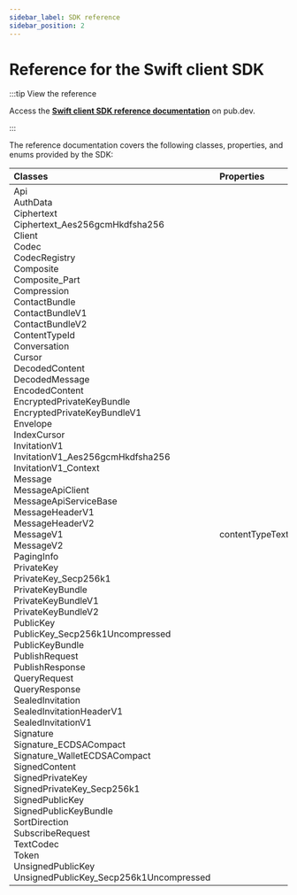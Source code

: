 ```yaml
---
sidebar_label: SDK reference
sidebar_position: 2
---
```


# Reference for the Swift client SDK

:::tip View the reference

Access the **[Swift client SDK reference documentation](https://pub.dev/documentation/xmtp/latest/xmtp/xmtp-library.html)** on pub.dev.

:::

The reference documentation covers the following classes, properties, and enums provided by the SDK:

| Classes        | Properties      | Enums              |
|:---------------|:----------------|:-------------------|
| Api<br/>AuthData<br/>Ciphertext<br/>Ciphertext_Aes256gcmHkdfsha256<br/>Client<br/>Codec<br/>CodecRegistry<br/>Composite<br/>Composite_Part<br/>Compression<br/>ContactBundle<br/>ContactBundleV1<br/>ContactBundleV2<br/>ContentTypeId<br/>Conversation<br/>Cursor<br/>DecodedContent<br/>DecodedMessage<br/>EncodedContent<br/>EncryptedPrivateKeyBundle<br/>EncryptedPrivateKeyBundleV1<br/>Envelope<br/>IndexCursor<br/>InvitationV1<br/>InvitationV1_Aes256gcmHkdfsha256<br/>InvitationV1_Context<br/>Message<br/>MessageApiClient<br/>MessageApiServiceBase<br/>MessageHeaderV1<br/>MessageHeaderV2<br/>MessageV1<br/>MessageV2<br/>PagingInfo<br/>PrivateKey<br/>PrivateKey_Secp256k1<br/>PrivateKeyBundle<br/>PrivateKeyBundleV1<br/>PrivateKeyBundleV2<br/>PublicKey<br/>PublicKey_Secp256k1Uncompressed<br/>PublicKeyBundle<br/>PublishRequest<br/>PublishResponse<br/>QueryRequest<br/>QueryResponse<br/>SealedInvitation<br/>SealedInvitationHeaderV1<br/>SealedInvitationV1<br/>Signature<br/>Signature_ECDSACompact<br/>Signature_WalletECDSACompact<br/>SignedContent<br/>SignedPrivateKey<br/>SignedPrivateKey_Secp256k1<br/>SignedPublicKey<br/>SignedPublicKeyBundle<br/>SortDirection<br/>SubscribeRequest<br/>TextCodec<br/>Token<br/>UnsignedPublicKey<br/>UnsignedPublicKey_Secp256k1Uncompressed | contentTypeText | Ciphertext_Union<br/>Composite_Part_Element<br/>ContactBundle_Version<br/>Cursor_Cursor<br/>EncryptedPrivateKeyBundle_Version<br/>InvitationV1_Encryption<br/>Message_Version<br/>PrivateKey_Union<br/>PrivateKeyBundle_Version<br/>PublicKey_Union<br/>SealedInvitation_Version<br/>Signature_Union<br/>SignedPrivateKey_Union<br/>UnsignedPublicKey_Union |
